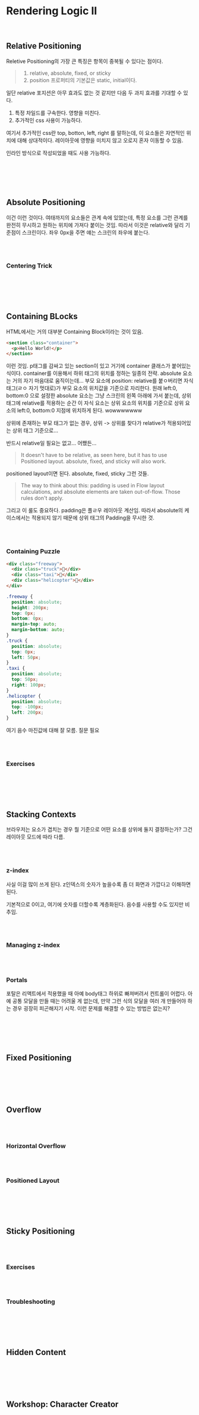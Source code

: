 # Rendering Logic II

</br>

## Relative Positioning
Reletive Positioning의  가장 큰 특징은 항목이 중복될 수 있다는 점이다.
> 1. relative, absolute, fixed, or sticky
> 2. position 프로퍼티의 기본값은 static, initial이다. 

일단 relative 포지션은 아무 효과도 없는 것 같지만 다음 두 과지 효과를 기대할 수 있다.

1. 특정 차일드를 구속한다. 영향을 미친다.
2. 추가적인 css 사용이 가능하다. 

여기서 추가적인 css란 top, botton, left, right 를 말하는데, 이 요소들은 자연적인 위치에 대해 상대적이다.  레이아웃에 영향을 미치지 않고 오로지 혼자 이동할 수 있음. 

인라인 방식으로 작성되었을 때도 사용 가능하다.

</br>
</br>
</br>
</br>

## Absolute Positioning
이건 이런 것이다. 여태까지의 요소들은 관계 속에 있었는데, 특정 요소를 그런 관계를 완전히 무시하고 원하는 위치에 가져다 붙이는 것임. 따라서 이것은 relative와 달리 기준점이 스크린이다. 좌우 0px을 주면 얘는 스크린의 좌우에 붙는다. 

</br>
</br>

### Centering Trick

</br>
</br>
</br>
</br>

## Containing BLocks
HTML에서는 거의 대부분 Containing Block이라는 것이 있음. 

```html
<section class="container">
  <p>Hello World!</p>
</section>
```
이런 것임. p태그를 감싸고 있는 section이 있고 거기에 container 클래스가 붙어있는 식이다. container를 이용해서 하위 태그의 위치를 정하는 일종의 전략. absolute 요소는 거의 자기 마음대로 움직이는데... 부모 요소에 position: relative를 붙ㅇ버리면 자식 태그(ㄹㅇ 자기 멋대로)가 부모 요소의 위치값을 기준으로 자리한다. 원래 left:0, bottom:0 으로 설정한 absolute 요소는 그냥 스크린의 왼쪽 아래에 가서 붙는데, 상위 태그에 relative를 적용하는 순간 이 자식 요소는 상위 요소의 위치를 기준으로 상위 요소의 left:0, bottom:0 지점에 위치하게 된다. wowwwwwww

상위에 존재하는 부모 태그가 없는 경우, 상위 -> 상위를 찾다가 relative가 적용되어있는 상위 태그 기준으로...

반드시 relative일 필요는 없고... 어쨌든...
> It doesn't have to be relative, as seen here, but it has to use Positioned layout. absolute, fixed, and sticky will also work.

positioned layout이면 된다. absolute, fixed, sticky 그런 것들.

> The way to think about this: padding is used in Flow layout calculations, and absolute elements are taken out-of-flow. Those rules don't apply.

그리고 이 룰도 중요하다. padding은 플ㄹ우 레이아웃 계산임. 따라서 absolute의 케이스에서는 적용되지 않기 때문에 상위 태그의 Padding을 무시한 것.


</br>
</br>

### Containing Puzzle
```html
<div class="freeway">
  <div class="truck">🚛</div>
  <div class="taxi">🚕</div>
  <div class="helicopter">🚁</div>
</div>
```
```css
.freeway {
  position: absolute;
  height: 200px;
  top: 0px;
  bottom: 0px;
  margin-top: auto;
  margin-bottom: auto;
}
.truck {
  position: absolute;
  top: 0px;
  left: 50px;
}
.taxi {
  position: absolute;
  top: 50px;
  right: 100px;
}
.helicopter {
  position: absolute;
  top: -100px;
  left: 200px;
}
```

여기 음수 마진값에 대해 잘 모름. 
질문 필요

</br>
</br>

### Exercises



</br>
</br>
</br>
</br>

## Stacking Contexts
브라우저는 요소가 겹치는 경우 뭘 기준으로 어떤 요소를 상위에 둘지 결정하는가? 그건 레이아웃 모드에 따라 다름.

</br>
</br>

### z-index
사실 이걸 많이 쓰게 된다.
z인덱스의 숫자가 높을수록 좀 더 화면과 가깝다고 이해하면 된다. 

기본적으로 0이고, 여기에 숫자를 더할수록 계층화된다. 음수를 사용할 수도 있지만 비추임. 

</br>
</br>

### Managing z-index


</br>
</br>

### Portals
포탈은 리액트에서 적용했을 때 아예 body태그 하위로 빠져버려서 컨트롤이 어렵다. 아예 공통 모달을 만들 때는 어려울 게 없는데, 만약 그런 식의 모달을 여러 개 만들어야 하는 경우 굉장히 피곤해지기 시작. 이런 문제를 해결할 수 있는 방법은 없는지?


</br>
</br>
</br>
</br>

## Fixed Positioning



</br>
</br>
</br>
</br>

## Overflow

</br>
</br>

### Horizontal Overflow

</br>
</br>

### Positioned Layout



</br>
</br>
</br>
</br>

## Sticky Positioning

</br>
</br>

### Exercises

</br>
</br>

### Troubleshooting



</br>
</br>
</br>
</br>

## Hidden Content



</br>
</br>
</br>
</br>

## Workshop: Character Creator


